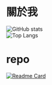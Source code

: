 # 關於我
![GitHub stats](https://github-readme-stats.vercel.app/api?username=tooty-1135&theme=swift)<br>
![Top Langs](https://github-readme-stats.vercel.app/api/top-langs/?username=tooty-1135&layout=compact)
# repo
[![Readme Card](https://github-readme-stats.vercel.app/api/pin/?username=tooty-1135&repo=easy-happyread-ext)](https://github.com/tooty-1135/easy-happyread-ext)
